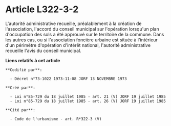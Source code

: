 # Article L322-3-2

L'autorité administrative recueille, préalablement à la création de l'association, l'accord du conseil municipal sur
l'opération lorsqu'un plan d'occupation des sols a été approuvé sur le territoire de la commune. Dans les autres cas, ou si
l'association foncière urbaine est située à l'intérieur d'un périmètre d'opération d'intérêt national, l'autorité
administrative recueille l'avis du conseil municipal.

**Liens relatifs à cet article**

	**Codifié par**:

	  - Décret n°73-1022 1973-11-08 JORF 13 NOVEMBRE 1973

	**Créé par**:

	  - Loi n°85-729 du 18 juillet 1985 - art. 21 (V) JORF 19 juillet 1985
	  - Loi n°85-729 du 18 juillet 1985 - art. 26 (V) JORF 19 juillet 1985

	**Cité par**:

	  - Code de l'urbanisme - art. R*322-3 (V)
